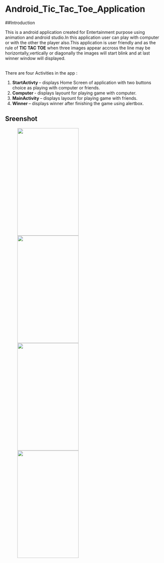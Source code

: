 # Android_Tic_Tac_Toe_Application


##Introduction

This is a android application created for Entertainment purpose using animation and android studio.In this application user can play with computer or with the other the player also.This application is user friendly and as the rule of <b>TIC TAC TOE</b> when three images appear accross the line may be horizontally,vertically or diagonally the images will start blink and at last winner window will displayed.
	
<br>There are four Activities in the app :<br>
<ol>
<li> <b>StartActivty </b>– displays Home Screen of application with two buttons choice as playing with computer or friends.
<li> <b>Computer </b>- displays layount for playing game with computer.
<li> <b>MainActivity </b>– displays layount for playing game with friends.
<li> <b>Winner </b>– displays winner after finishing the game using alertbox.
</ol>


## Sreenshot

<p id="img_cont">
	<img src="/pic1.jpeg" width = "200" height= "350" hspace=40>
	<img src="/pic2.jpeg" width = "200" height= "350" hspace=40>
	<img src="/pic3.jpeg" width = "200" height= "350" hspace=40>
	<img src="/pic4.jpeg" width = "200" height= "350" hspace=40>
</p>
